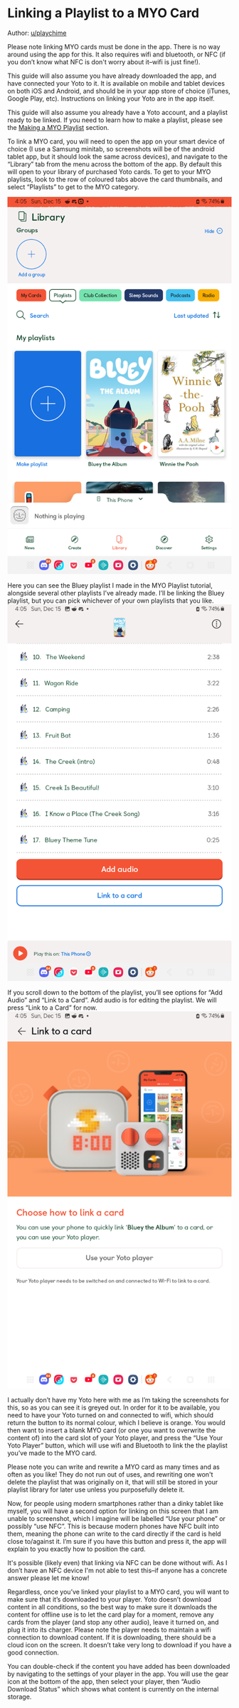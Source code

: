 # Linking a Playlist to a MYO Card

Author: [u/playchime](https://www.reddit.com/u/playchime)

Please note linking MYO cards must be done in the app. There is no way around using the app for this. It also requires wifi and bluetooth, or NFC (if you don’t know what NFC is don't worry about it–wifi is just fine!).  

This guide will also assume you have already downloaded the app, and have connected your Yoto to it. It is available on mobile and tablet devices on both iOS and Android, and should be in your app store of choice (iTunes, Google Play, etc). Instructions on linking your Yoto are in the app itself.  

This guide will also assume you already have a Yoto account, and a playlist ready to be linked. If you need to learn how to make a playlist, please see the [Making a MYO Playlist](making_a_myo_playlist.md) section.  

To link a MYO card, you will need to open the app on your smart device of choice (I use a Samsung minitab, so screenshots will be of the android tablet app, but it should look the same across devices), and navigate to the “Library” tab from the menu across the bottom of the app. By default this will open to your library of purchased Yoto cards. To get to your MYO playlists, look to the row of coloured tabs above the card thumbnails, and select “Playlists” to get to the MYO category.  
  
![laptamc_01.png](../../img/laptamc_01.png)

Here you can see the Bluey playlist I made in the MYO Playlist tutorial, alongside several other playlists I’ve already made. I’ll be linking the Bluey playlist, but you can pick whichever of your own playlists that you like.
![laptamc_02.png](../../img/laptamc_02.png)

If you scroll down to the bottom of the playlist, you’ll see options for “Add Audio” and “Link to a Card”. Add audio is for editing the playlist. We will press “Link to a Card” for now.
![laptamc_03.png](../../img/laptamc_03.png)

I actually don’t have my Yoto here with me as I’m taking the screenshots for this, so as you can see it is greyed out. In order for it to be available, you need to have your Yoto turned on and connected to wifi, which should return the button to its normal colour, which I believe is orange. You would then want to insert a blank MYO card (or one you want to overwrite the content of) into the card slot of your Yoto player, and press the “Use Your Yoto Player” button, which will use wifi and Bluetooth to link the the playlist you’ve made to the MYO card.

Please note you can write and rewrite a MYO card as many times and as often as you like! They do not run out of uses, and rewriting one won't delete the playlist that was originally on it, that will still be stored in your playlist library for later use unless you purposefully delete it.  

Now, for people using modern smartphones rather than a dinky tablet like myself, you will have a second option for linking on this screen that I am unable to screenshot, which I imagine will be labelled “Use your phone” or possibly “use NFC”. This is because modern phones have NFC built into them, meaning the phone can write to the card directly if the card is held close to/against it. I’m sure if you have this button and press it, the app will explain to you exactly how to position the card.
  
It's possible (likely even) that linking via NFC can be done without wifi. As I don’t have an NFC device I'm not able to test this–if anyone has a concrete answer please let me know!

Regardless, once you’ve linked your playlist to a MYO card, you will want to make sure that it’s downloaded to your player. Yoto doesn’t download content in all conditions, so the best way to make sure it downloads the content for offline use is to let the card play for a moment, remove any cards from the player (and stop any other audio), leave it turned on, and plug it into its charger. Please note the player needs to maintain a wifi connection to download content. If it is downloading, there should be a cloud icon on the screen. It doesn’t take very long to download if you have a good connection.
  
You can double-check if the content you have added has been downloaded by navigating to the settings of your player in the app. You will use the gear icon at the bottom of the app, then select your player, then “Audio Download Status” which shows what content is currently on the internal storage.